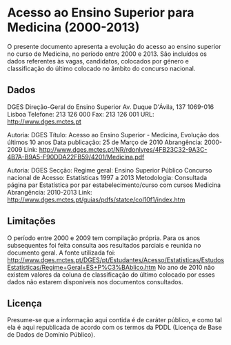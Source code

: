 Acesso ao Ensino Superior para Medicina (2000-2013)
===================================================

O presente documento apresenta a evolução do acesso ao ensino superior no curso de Medicina, no período entre 2000 e 2013.
São incluídos os dados referentes às vagas, candidatos, colocados por género e classificação do último colocado no âmbito do concurso nacional.

## Dados

DGES Direção-Geral do Ensino Superior
Av. Duque D'Ávila, 137 
1069-016 Lisboa 
Telefone: 213 126 000 
Fax: 213 126 001
URL: http://www.dges.mctes.pt

Autoria: DGES
Título: Acesso ao Ensino Superior - Medicina, Evolução dos últimos 10 anos
Data publicação: 25 de Março de 2010
Abrangência: 2000-2009
Link: http://www.dges.mctes.pt/NR/rdonlyres/4FB23C32-9A3C-4B7A-B9A5-F90DDA22FB59/4201/Medicina.pdf

Autoria: DGES
Secção: Regime geral: Ensino Superior Público Concurso nacional de Acesso: Estatísticas 1997 a 2013
Metodologia: Consultada página par Estatística por par estabelecimento/curso com cursos Medicina
Abrangência: 2010-2013
Link: http://www.dges.mctes.pt/guias/pdfs/statce/col10f1/index.htm

## Limitações

O período entre 2000 e 2009 tem compilação própria.
Para os anos subsequentes foi feita consulta aos resultados parciais e reunida no documento geral.
A fonte utilizada foi: http://www.dges.mctes.pt/DGES/pt/Estudantes/Acesso/Estatisticas/EstudosEstatisticas/Regime+Geral+ES+P%C3%BAblico.htm
No ano de 2010 não existem valores da coluna de classificação do último colocado por esses dados não estarem disponíveis nos documentos consultados.

## Licença

Presume-se que a informação aqui contida é de caráter público, e como tal ela é aqui republicada de acordo com os termos da PDDL (Licença de Base de Dados de Domínio Público).
